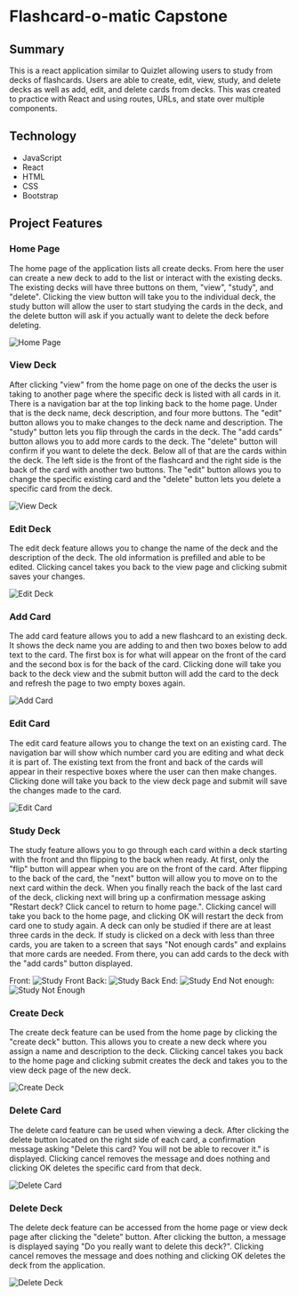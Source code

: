 # Flashcard-o-matic Capstone

## Summary

This is a react application similar to Quizlet allowing users to study from decks of flashcards. Users are able to create, edit, view, study, and delete decks as well as add, edit, and delete cards from decks. This was created to practice with React and using routes, URLs, and state over multiple components.

## Technology

- JavaScript
- React
- HTML
- CSS
- Bootstrap

## Project Features

### Home Page

The home page of the application lists all create decks. From here the user can create a new deck to add to the list or interact with the existing decks. The existing decks will have three buttons on them, "view", "study", and "delete". Clicking the view button will take you to the individual deck, the study button will allow the user to start studying the cards in the deck, and the delete button will ask if you actually want to delete the deck before deleting.

![Home Page](https://github.com/ryan-prosser/FlashCard-Capstone-Project/assets/133927475/aec44003-61ce-402d-a229-f42b2896f32c)

### View Deck

After clicking "view" from the home page on one of the decks the user is taking to another page where the specific deck is listed with all cards in it. There is a navigation bar at the top linking back to the home page. Under that is the deck name, deck description, and four more buttons. The "edit" button allows you to make changes to the deck name and description. The "study" button lets you flip through the cards in the deck. The "add cards" button allows you to add more cards to the deck. The "delete" button will confirm if you want to delete the deck. Below all of that are the cards within the deck. The left side is the front of the flashcard and the right side is the back of the card with another two buttons. The "edit" button allows you to change the specific existing card and the "delete" button lets you delete a specific card from the deck.

![View Deck](https://github.com/ryan-prosser/FlashCard-Capstone-Project/assets/133927475/49e3497f-a9c6-4743-bc6b-41216b75a9cb)

### Edit Deck

The edit deck feature allows you to change the name of the deck and the description of the deck. The old information is prefilled and able to be edited. Clicking cancel takes you back to the view page and clicking submit saves your changes.

![Edit Deck](https://github.com/ryan-prosser/FlashCard-Capstone-Project/assets/133927475/500f096f-70c4-4d1d-a2d8-f4e47579bc93)

### Add Card

The add card feature allows you to add a new flashcard to an existing deck. It shows the deck name you are adding to and then two boxes below to add text to the card. The first box is for what will appear on the front of the card and the second box is for the back of the card. Clicking done will take you back to the deck view and the submit button will add the card to the deck and refresh the page to two empty boxes again.

![Add Card](https://github.com/ryan-prosser/FlashCard-Capstone-Project/assets/133927475/d032a5f0-b93e-4143-887c-9b00b7e528b9)

### Edit Card

The edit card feature allows you to change the text on an existing card. The navigation bar will show which number card you are editing and what deck it is part of. The existing text from the front and back of the cards will appear in their respective boxes where the user can then make changes. Clicking done will take you back to the view deck page and submit will save the changes made to the card.

![Edit Card](https://github.com/ryan-prosser/FlashCard-Capstone-Project/assets/133927475/08483ec8-e985-4d3b-8b5c-34bfcfef0db8)

### Study Deck

The study feature allows you to go through each card within a deck starting with the front and thn flipping to the back when ready. At first, only the "flip" button will appear when you are on the front of the card. After flipping to the back of the card, the "next" button will allow you to move on to the next card within the deck. When you finally reach the back of the last card of the deck, clicking next will bring up a confirmation message asking "Restart deck? Click cancel to return to home page.". Clicking cancel will take you back to the home page, and clicking OK will restart the deck from card one to study again. A deck can only be studied if there are at least three cards in the deck. If study is clicked on a deck with less than three cards, you are taken to a screen that says "Not enough cards" and explains that more cards are needed. From there, you can add cards to the deck with the "add cards" button displayed.

Front:
![Study Front](https://github.com/ryan-prosser/FlashCard-Capstone-Project/assets/133927475/90af02fd-e3c2-4d64-b30e-66a971709ca0)
Back:
![Study Back](https://github.com/ryan-prosser/FlashCard-Capstone-Project/assets/133927475/488ee79f-9c08-4f4f-aed5-c25af54d06bd)
End:
![Study End](https://github.com/ryan-prosser/FlashCard-Capstone-Project/assets/133927475/f012ca3d-39a6-4c0d-b6ed-e799ffb983a2)
Not enough:
![Study Not Enough](https://github.com/ryan-prosser/FlashCard-Capstone-Project/assets/133927475/f86cbde1-9b8c-466a-829b-92280ae46956)

### Create Deck

The create deck feature can be used from the home page by clicking the "create deck" button. This allows you to create a new deck where you assign a name and description to the deck. Clicking cancel takes you back to the home page and clicking submit creates the deck and takes you to the view deck page of the new deck.

![Create Deck](https://github.com/ryan-prosser/FlashCard-Capstone-Project/assets/133927475/f0ab84d8-27c3-4e7c-b5b7-aaf07abd0352)

### Delete Card

The delete card feature can be used when viewing a deck. After clicking the delete button located on the right side of each card, a confirmation message asking "Delete this card? You will not be able to recover it." is displayed. Clicking cancel removes the message and does nothing and clicking OK deletes the specific card from that deck.

![Delete Card](https://github.com/ryan-prosser/FlashCard-Capstone-Project/assets/133927475/e54f5f62-27f0-49c8-b1d0-23b17553418a)

### Delete Deck

The delete deck feature can be accessed from the home page or view deck page after clicking the "delete" button. After clicking the button, a message is displayed saying "Do you really want to delete this deck?". Clicking cancel removes the message and does nothing and clicking OK deletes the deck from the application.

![Delete Deck](https://github.com/ryan-prosser/FlashCard-Capstone-Project/assets/133927475/6dc764d3-8ac4-438c-97d7-4e72693b2b4c)
